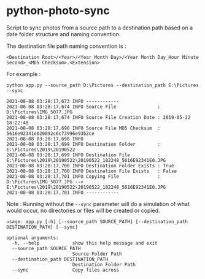 # python-photo-sync

Script to sync photos from a source path to a destination path based on a date folder structure and naming convention.

The destination file path naming convention is :

```
<Destination Root>/<Year>/<Year Month Day>/<Year Month Day_Hour Minute Second>_<MD5 Checksum>.<Extension>
```

For example :

```
python app.py --source_path D:\Pictures --destination_path E:\Pictures --sync

2021-08-08 03:28:17,673 INFO ------------
2021-08-08 03:28:17,674 INFO Source File               : D:\Pictures\IMG_5077.JPG
2021-08-08 03:28:17,674 INFO Source File Creation Date : 2019-05-22 18:22:48
2021-08-08 03:28:17,698 INFO Source File MD5 Checksum  : 5616e92341e020892c6c73996e93b2ce
2021-08-08 03:28:17,698 INFO
2021-08-08 03:28:17,699 INFO Destination Folder        : E:\Pictures\2019\20190522
2021-08-08 03:28:17,699 INFO Destination File          : E:\Pictures\2019\20190522\20190522_182248_5616E92341E0.JPG
2021-08-08 03:28:17,700 INFO Destination Folder Exists : True
2021-08-08 03:28:17,700 INFO Destination File Exists   : False
2021-08-08 03:28:17,701 INFO Copying File              : D:\Pictures\IMG_5077.JPG --> E:\Pictures\2019\20190522\20190522_182248_5616E92341E0.JPG
2021-08-08 03:28:17,701 INFO ------------
```

Note : 
Running without the `--sync` parameter will do a simulation of what would occur, no directories or files will be created or copied.


```
usage: app.py [-h] [--source_path SOURCE_PATH] [--destination_path DESTINATION_PATH] [--sync]

optional arguments:
  -h, --help            show this help message and exit
  --source_path SOURCE_PATH
                        Source Folder Path
  --destination_path DESTINATION_PATH
                        Destination Folder Path
  --sync                Copy files across
```